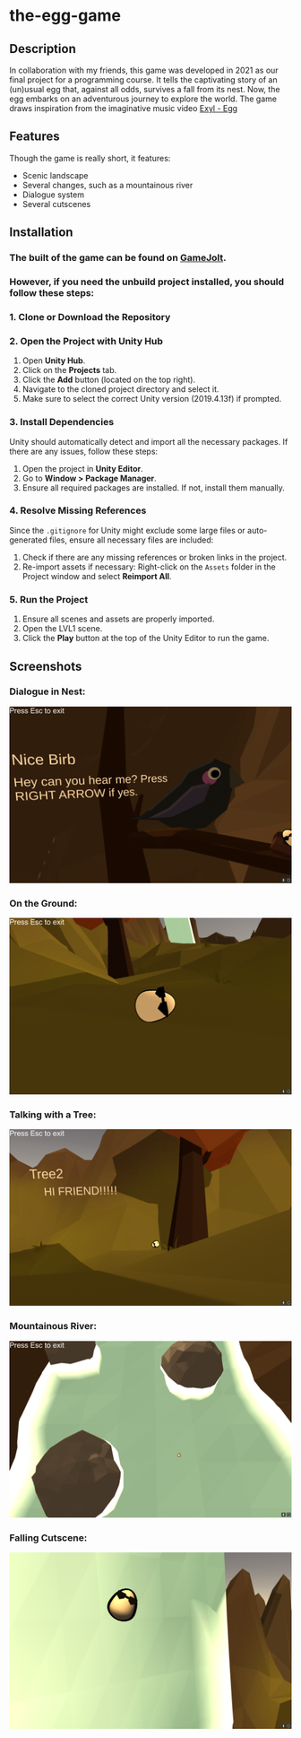 # the-egg-game

## Description

In collaboration with my friends, this game was developed in 2021 as our final project for a programming course. It tells the captivating story of an (un)usual egg that, against all odds, survives a fall from its nest. Now, the egg embarks on an adventurous journey to explore the world. The game draws inspiration from the imaginative music video [Exyl - Egg](https://www.youtube.com/watch?v=114rxHa0qzo)

## Features

Though the game is really short, it features:

- Scenic landscape
- Several changes, such as a mountainous river
- Dialogue system
- Several cutscenes

## Installation

### The built of the game can be found on [GameJolt](https://gamejolt.com/games/theegg/622525).
### However, if you need the unbuild project installed, you should follow these steps:

### 1. Clone or Download the Repository

### 2. Open the Project with Unity Hub

1. Open **Unity Hub**.
2. Click on the **Projects** tab.
3. Click the **Add** button (located on the top right).
4. Navigate to the cloned project directory and select it.
5. Make sure to select the correct Unity version (2019.4.13f) if prompted.

### 3. Install Dependencies

Unity should automatically detect and import all the necessary packages. If there are any issues, follow these steps:

1. Open the project in **Unity Editor**.
2. Go to **Window > Package Manager**.
3. Ensure all required packages are installed. If not, install them manually.

### 4. Resolve Missing References

Since the `.gitignore` for Unity might exclude some large files or auto-generated files, ensure all necessary files are included:

1. Check if there are any missing references or broken links in the project.
2. Re-import assets if necessary: Right-click on the `Assets` folder in the Project window and select **Reimport All**.

### 5. Run the Project

1. Ensure all scenes and assets are properly imported.
2. Open the LVL1 scene.
3. Click the **Play** button at the top of the Unity Editor to run the game.

## Screenshots

### Dialogue in Nest:
![Dialogue in nest](Screenshots/r1.png)

### On the Ground:
![On the Ground](Screenshots/r2.png)

### Talking with a Tree:
![tree](Screenshots/r3.png)

### Mountainous River:
![river](Screenshots/r4.png)

### Falling Cutscene:
![cutscene](Screenshots/r5.png)
